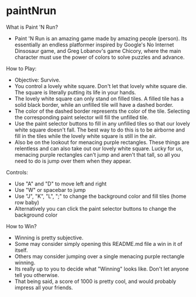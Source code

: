 # paintNrun

What is Paint 'N Run?

- Paint 'N Run is an amazing game made by amazing people (person). Its essentially an endless platformer inspired by Google's No Internet Dinsosaur game, and Greg Lobanov's game Chicory, where the main character must use the power of colors to solve puzzles and advance. 

How to Play:
- Objective: Survive.
- You control a lovely white square. Don't let that lovely white square die. The square is literally putting its life in your hands. 
- The lovely white square can only stand on filled tiles. A filled tile has a solid black border, while an unfilled tile will have a dashed border.
- The color of the dashed border represents the color of the tile. Selecting the corresponding paint selector will fill the unfilled tile. 
- Use the paint selector buttons to fill in any unfilled tiles so that our lovely white square doesn't fall. The best way to do this is to be airborne and fill in the tiles while the lovely white square is still in the air. 
- Also be on the lookout for menacing purple rectangles. These things are relentless and can also take out our lovely white square. Lucky for us, menacing purple rectangles can't jump and aren't that tall, so all you need to do is jump over them when they appear. 

Controls:
- Use "A" and "D" to move left and right
- Use "W" or spacebar to jump
- Use "J", "K", "L", ";" to change the background color and fill tiles (home row baby)
- Alternatively you can click the paint selector buttons to change the background color

How to Win?
- Winning is pretty subjective. 
- Some may consider simply opening this README.md file a win in it of itself.
- Others may consider jumping over a single menacing purple rectangle winning. 
- Its really up to you to decide what "Winning" looks like. Don't let anyone tell you otherwise. 
- That being said, a score of 1000 is pretty cool, and would probably impress all your friends.
